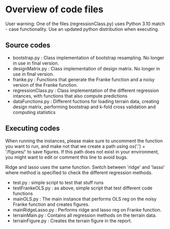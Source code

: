# Overview of code files

User warning: One of the files (regressionClass.py) uses Python 3.10 match - case functionality. 
Use an updated python distribution when executing.

## Source codes

 - bootstrap.py : Class implementation of bootstrap resampling. No longer in use in final version.
 - designMatrix.py : Class implementation of design matrix. No longer in use in final version. 
 - franke.py : Functions that generate the Franke function and a noisy version of the Franke function.
 - regressionClass.py : Class implementation of the different regression intances, with functions that also compute predictions 
 - dataFunctions.py : Different fuctions for loading terrain data, creating design matrix, performing bootstrap and k-fold cross validation and computing statistics
 
## Executing codes

When running the instances, please make sure to uncomment the function you want to run, 
and make not that we create a path using os('.') + '/figures/' to save figures. 
If this path does not exist in your environment, you might want to edit or comment this line to avoid bugs. 

Ridge and lasso uses the same function. Switch between 'ridge' and 'lasso' where method is specified to check the different regression methods.

- test.py : simple script to test that stuff runs
- testFrankeOLS.py : as above, simple script that test different code functions
- mainOLS.py : The main instance that performs OLS reg on the noisy Franke function and creates figures.
- mainRidgeLasso.py : Performs ridge and lasso reg on Franke function. 
- terrainMain.py : Contains all regression methods on the terrain data.
- terrainFigure.py : Creates the terrain figure in the report. 
